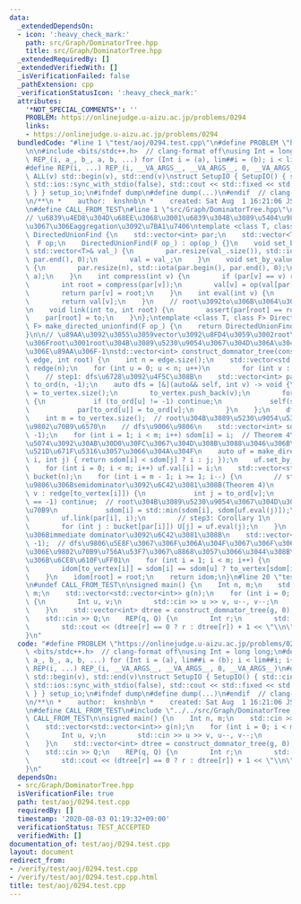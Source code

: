 ```yaml
---
data:
  _extendedDependsOn:
  - icon: ':heavy_check_mark:'
    path: src/Graph/DominatorTree.hpp
    title: src/Graph/DominatorTree.hpp
  _extendedRequiredBy: []
  _extendedVerifiedWith: []
  _isVerificationFailed: false
  _pathExtension: cpp
  _verificationStatusIcon: ':heavy_check_mark:'
  attributes:
    '*NOT_SPECIAL_COMMENTS*': ''
    PROBLEM: https://onlinejudge.u-aizu.ac.jp/problems/0294
    links:
    - https://onlinejudge.u-aizu.ac.jp/problems/0294
  bundledCode: "#line 1 \"test/aoj/0294.test.cpp\"\n#define PROBLEM \"https://onlinejudge.u-aizu.ac.jp/problems/0294\"\
    \n\n#include <bits/stdc++.h>  // clang-format off\nusing Int = long long;\n#define\
    \ REP_(i, a_, b_, a, b, ...) for (Int i = (a), lim##i = (b); i < lim##i; i++)\n\
    #define REP(i, ...) REP_(i, __VA_ARGS__, __VA_ARGS__, 0, __VA_ARGS__)\n#define\
    \ ALL(v) std::begin(v), std::end(v)\nstruct SetupIO { SetupIO() { std::cin.tie(nullptr),\
    \ std::ios::sync_with_stdio(false), std::cout << std::fixed << std::setprecision(13);\
    \ } } setup_io;\n#ifndef dump\n#define dump(...)\n#endif  // clang-format on\n\
    \n/**\n *    author:  knshnb\n *    created: Sat Aug  1 16:21:06 JST 2020\n **/\n\
    \n#define CALL_FROM_TEST\n#line 1 \"src/Graph/DominatorTree.hpp\"\n/// @docs src/Graph/DominatorTree.md\n\
    // \u6839\u4ED8\u304D\u68EE\u3068\u3001\u6839\u304B\u3089\u5404\u9802\u70B9\u307E\
    \u3067\u306Eaggregation\u3092\u7BA1\u7406\ntemplate <class T, class F> struct\
    \ DirectedUnionFind {\n    std::vector<int> par;\n    std::vector<T> val;\n  \
    \  F op;\n    DirectedUnionFind(F op_) : op(op_) {}\n    void set_by_vector(const\
    \ std::vector<T>& val_) {\n        par.resize(val_.size()), std::iota(par.begin(),\
    \ par.end(), 0);\n        val = val_;\n    }\n    void set_by_value(int n, T a)\
    \ {\n        par.resize(n), std::iota(par.begin(), par.end(), 0);\n        val.resize(n,\
    \ a);\n    }\n    int compress(int v) {\n        if (par[v] == v) return v;\n\
    \        int root = compress(par[v]);\n        val[v] = op(val[par[v]], val[v]);\n\
    \        return par[v] = root;\n    }\n    int eval(int v) {\n        compress(v);\n\
    \        return val[v];\n    }\n    // root\u3092to\u306B\u3064\u306A\u3052\u308B\
    \n    void link(int to, int root) {\n        assert(par[root] == root);\n    \
    \    par[root] = to;\n    }\n};\ntemplate <class T, class F> DirectedUnionFind<T,\
    \ F> make_directed_unionfind(F op_) {\n    return DirectedUnionFind<T, F>(op_);\n\
    }\n\n// \u89AA\u3092\u3055\u3059vector\u3092\u8FD4\u3059\u3002root\u306E\u89AA\
    \u306Froot\u3001root\u304B\u3089\u5230\u9054\u3067\u304D\u306A\u3044\u9802\u70B9\
    \u306E\u89AA\u306F-1\nstd::vector<int> construct_domnator_tree(const std::vector<std::vector<int>>&\
    \ edge, int root) {\n    int n = edge.size();\n    std::vector<std::vector<int>>\
    \ redge(n);\n    for (int u = 0; u < n; u++)\n        for (int v : edge[u]) redge[v].push_back(u);\n\
    \    // step1: dfs\u6728\u3092\u4F5C\u308B\n    std::vector<int> par(n, -1), to_vertex,\
    \ to_ord(n, -1);\n    auto dfs = [&](auto&& self, int v) -> void {\n        to_ord[v]\
    \ = to_vertex.size();\n        to_vertex.push_back(v);\n        for (int u : edge[v])\
    \ {\n            if (to_ord[u] != -1) continue;\n            self(self, u);\n\
    \            par[to_ord[u]] = to_ord[v];\n        }\n    };\n    dfs(dfs, root);\n\
    \    int m = to_vertex.size();  // root\u304B\u3089\u5230\u9054\u53EF\u80FD\u306A\
    \u9802\u70B9\u6570\n    // dfs\u9006\u9806\n    std::vector<int> sdom(m), U(m,\
    \ -1);\n    for (int i = 1; i < m; i++) sdom[i] = i;  // Theorem 4\u306E\u5DE6\
    \u5074\u3092\u30AB\u30D0\u30FC\u3067\u304D\u308B\u3088\u3046\u306B\u3001i\u3067\
    \u521D\u671F\u5316\u3057\u3066\u304A\u304F\n    auto uf = make_directed_unionfind<int>([&](int\
    \ i, int j) { return sdom[i] < sdom[j] ? i : j; });\n    uf.set_by_value(m, 0);\n\
    \    for (int i = 0; i < m; i++) uf.val[i] = i;\n    std::vector<std::vector<int>>\
    \ bucket(n);\n    for (int i = m - 1; i >= 1; i--) {\n        // step2: dfs\u9006\
    \u9806\u306Bsemidominator\u3092\u6C42\u3081\u308B(Theorem 4)\n        for (int\
    \ v : redge[to_vertex[i]]) {\n            int j = to_ord[v];\n            if (j\
    \ == -1) continue;  // root\u304B\u3089\u5230\u9054\u3067\u304D\u306A\u3044\u9802\
    \u70B9\n            sdom[i] = std::min(sdom[i], sdom[uf.eval(j)]);\n        }\n\
    \        uf.link(par[i], i);\n        // step3: Corollary 1\n        bucket[sdom[i]].push_back(i);\n\
    \        for (int j : bucket[par[i]]) U[j] = uf.eval(j);\n    }\n    // dfs\u9806\
    \u306Bimmediate dominator\u3092\u6C42\u3081\u308B\n    std::vector<int> idom(n,\
    \ -1);  // dfs\u9806\u5E8F\u3067\u306F\u306A\u304F\u3067\u306F\u306A\u304F\u5143\
    \u306E\u9802\u70B9\u756A\u53F7\u3067\u8868\u3057\u3066\u3044\u308B\u3053\u3068\
    \u306B\u6CE8\u610F\uFF01\n    for (int i = 1; i < m; i++) {\n        int u = U[i];\n\
    \        idom[to_vertex[i]] = sdom[i] == sdom[u] ? to_vertex[sdom[i]] : idom[to_vertex[u]];\n\
    \    }\n    idom[root] = root;\n    return idom;\n}\n#line 20 \"test/aoj/0294.test.cpp\"\
    \n#undef CALL_FROM_TEST\n\nsigned main() {\n    Int n, m;\n    std::cin >> n >>\
    \ m;\n    std::vector<std::vector<int>> g(n);\n    for (int i = 0; i < m; i++)\
    \ {\n        Int u, v;\n        std::cin >> u >> v, u--, v--;\n        g[u].push_back(v);\n\
    \    }\n    std::vector<int> dtree = construct_domnator_tree(g, 0);\n    Int Q;\n\
    \    std::cin >> Q;\n    REP(q, Q) {\n        Int r;\n        std::cin >> r, r--;\n\
    \        std::cout << (dtree[r] == 0 ? r : dtree[r]) + 1 << \"\\n\";\n    }\n\
    }\n"
  code: "#define PROBLEM \"https://onlinejudge.u-aizu.ac.jp/problems/0294\"\n\n#include\
    \ <bits/stdc++.h>  // clang-format off\nusing Int = long long;\n#define REP_(i,\
    \ a_, b_, a, b, ...) for (Int i = (a), lim##i = (b); i < lim##i; i++)\n#define\
    \ REP(i, ...) REP_(i, __VA_ARGS__, __VA_ARGS__, 0, __VA_ARGS__)\n#define ALL(v)\
    \ std::begin(v), std::end(v)\nstruct SetupIO { SetupIO() { std::cin.tie(nullptr),\
    \ std::ios::sync_with_stdio(false), std::cout << std::fixed << std::setprecision(13);\
    \ } } setup_io;\n#ifndef dump\n#define dump(...)\n#endif  // clang-format on\n\
    \n/**\n *    author:  knshnb\n *    created: Sat Aug  1 16:21:06 JST 2020\n **/\n\
    \n#define CALL_FROM_TEST\n#include \"../../src/Graph/DominatorTree.hpp\"\n#undef\
    \ CALL_FROM_TEST\n\nsigned main() {\n    Int n, m;\n    std::cin >> n >> m;\n\
    \    std::vector<std::vector<int>> g(n);\n    for (int i = 0; i < m; i++) {\n\
    \        Int u, v;\n        std::cin >> u >> v, u--, v--;\n        g[u].push_back(v);\n\
    \    }\n    std::vector<int> dtree = construct_domnator_tree(g, 0);\n    Int Q;\n\
    \    std::cin >> Q;\n    REP(q, Q) {\n        Int r;\n        std::cin >> r, r--;\n\
    \        std::cout << (dtree[r] == 0 ? r : dtree[r]) + 1 << \"\\n\";\n    }\n\
    }\n"
  dependsOn:
  - src/Graph/DominatorTree.hpp
  isVerificationFile: true
  path: test/aoj/0294.test.cpp
  requiredBy: []
  timestamp: '2020-08-03 01:19:32+09:00'
  verificationStatus: TEST_ACCEPTED
  verifiedWith: []
documentation_of: test/aoj/0294.test.cpp
layout: document
redirect_from:
- /verify/test/aoj/0294.test.cpp
- /verify/test/aoj/0294.test.cpp.html
title: test/aoj/0294.test.cpp
---
```

